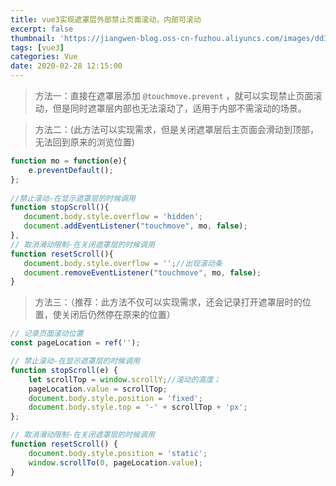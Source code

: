 ```yaml
---
title: vue3实现遮罩层外部禁止页面滚动，内部可滚动
excerpt: false
thumbnail: 'https://jiangwen-blog.oss-cn-fuzhou.aliyuncs.com/images/dd3e880811ebb6e017c2d2eca2.webp'
tags: [vue3]
categories: Vue
date: 2020-02-28 12:15:00
---
```



> 方法一：直接在遮罩层添加 `@touchmove.prevent` ，就可以实现禁止页面滚动，但是同时遮罩层内部也无法滚动了，适用于内部不需滚动的场景。

> 方法二：(此方法可以实现需求，但是关闭遮罩层后主页面会滑动到顶部，无法回到原来的浏览位置)

```js
function mo = function(e){
    e.preventDefault();
};
 
//禁止滚动-在显示遮罩层的时候调用
function stopScroll(){
   document.body.style.overflow = 'hidden';
   document.addEventListener("touchmove", mo, false);
},
// 取消滑动限制-在关闭遮罩层的时候调用
function resetScroll(){
   document.body.style.overflow = '';//出现滚动条
   document.removeEventListener("touchmove", mo, false);
}
```
> 方法三：（推荐：此方法不仅可以实现需求，还会记录打开遮罩层时的位置，使关闭后仍然停在原来的位置）

```js
// 记录页面滚动位置
const pageLocation = ref('');

// 禁止滚动-在显示遮罩层的时候调用
function stopScroll(e) {
    let scrollTop = window.scrollY;//滚动的高度；
    pageLocation.value = scrollTop;
    document.body.style.position = 'fixed';
    document.body.style.top = '-' + scrollTop + 'px';
};

// 取消滑动限制-在关闭遮罩层的时候调用
function resetScroll() {
    document.body.style.position = 'static';
    window.scrollTo(0, pageLocation.value);
}
```

